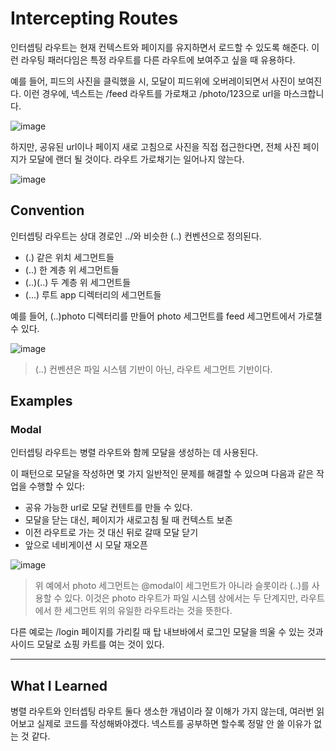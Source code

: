 # Intercepting Routes

인터셉팅 라우트는 현재 컨텍스트와 페이지를 유지하면서 로드할 수 있도록 해준다.
이런 라우팅 패러다임은 특정 라우트를 다른 라우트에 보여주고 싶을 때 유용하다.

예를 들어, 피드의 사진을 클릭했을 시, 모달이 피드위에 오버레이되면서 사진이 보여진다.
이런 경우에, 넥스트는 /feed 라우트를 가로채고 /photo/123으로 url을 마스크합니다.

![image](https://github.com/yujiseok/nextstep-with-next/assets/83855636/c1090667-b041-418c-8ac3-2f1ef64647b6)

하지만, 공유된 url이나 페이지 새로 고침으로 사진을 직접 접근한다면, 전체 사진 페이지가 모달에 랜더 될 것이다.
라우트 가로채기는 일어나지 않는다.

![image](https://github.com/yujiseok/nextstep-with-next/assets/83855636/bc8554e8-9201-46fc-ad65-a2a4b72a8cab)

## Convention

인터셉팅 라우트는 상대 경로인 ../와 비슷한 (..) 컨벤션으로 정의된다.

- (.) 같은 위치 세그먼트들
- (..) 한 계층 위 세그먼트들
- (..)(..) 두 계층 위 세그먼트들
- (...) 루트 app 디렉터리의 세그먼트들

예를 들어, (..)photo 디렉터리를 만들어 photo 세그먼트를 feed 세그먼트에서 가로챌 수 있다.

![image](https://github.com/yujiseok/nextstep-with-next/assets/83855636/ab18265e-248c-46e8-b8a9-0c15c9a304f9)

> (..) 컨벤션은 파일 시스템 기반이 아닌, 라우트 세그먼트 기반이다.

## Examples

### Modal

인터셉팅 라우트는 병렬 라우트와 함께 모달을 생성하는 데 사용된다.

이 패턴으로 모달을 작성하면 몇 가지 일반적인 문제를 해결할 수 있으며 다음과 같은 작업을 수행할 수 있다:

- 공유 가능한 url로 모달 컨텐트를 만들 수 있다.
- 모달을 닫는 대신, 페이지가 새로고침 될 때 컨텍스트 보존
- 이전 라우트로 가는 것 대신 뒤로 갈때 모달 닫기
- 앞으로 네비게이션 시 모달 재오픈

![image](https://github.com/yujiseok/nextstep-with-next/assets/83855636/f1761680-3260-455d-b780-9fb065d01e4b)

> 위 예에서 photo 세그먼트는 @modal이 세그먼트가 아니라 슬롯이라 (..)를 사용할 수 있다. 이것은 photo 라우트가 파일 시스템 상에서는 두 단계지만, 라우트에서 한 세그먼트 위의 유일한 라우트라는 것을 뜻한다.

다른 예로는 /login 페이지를 가리킬 때 탑 내브바에서 로그인 모달을 띄울 수 있는 것과 사이드 모달로 쇼핑 카트를 여는 것이 있다.

---

## What I Learned

병렬 라우트와 인터셉팅 라우트 둘다 생소한 개념이라 잘 이해가 가지 않는데, 여러번 읽어보고 실제로 코드를 작성해봐야겠다.
넥스트를 공부하면 할수록 정말 안 쓸 이유가 없는 것 같다.
